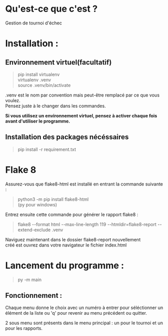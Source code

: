 # Qu'est-ce que c'est ?
Gestion de tournoi d'échec

# Installation :
## Environnement virtuel(facultatif)
>pip install virtualenv<br>
>virtualenv .venv<br>
>source .venv/bin/activate

.venv est le nom par convention mais peut-être remplacé par ce que vous voulez.<br>
Pensez juste à le changer dans les commandes.

**Si vous utilisez un environnement virtuel, pensez à activer chaque fois avant d'utiliser le programme.**

## Installation des packages nécéssaires
>pip install -r requirement.txt

# Flake 8
Assurez-vous que flake8-html est installé en entrant la commande suivante :
>python3 -m pip install flake8-html<br>
(py pour windows)

Entrez ensuite cette commande pour générer le rapport flake8 :
>flake8 --format html --max-line-length 119 --htmldir=flake8-report --extend-exclude .venv

Naviguez maintenant dans le dossier flake8-report nouvellement <br>
créé est ouvrez dans votre navigateur le fichier index.html

# Lancement du programme :
>py -m main

## Fonctionnement :
Chaque menu donne le choix avec un numéro à entrer pour séléctionner un <br>
élément de la liste ou 'q' pour revenir au menu précédent ou quitter.

2 sous menu sont présents dans le menu principal : un pour le tournoi et un pour les rapports.